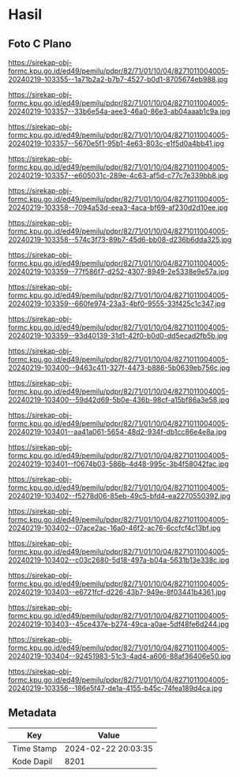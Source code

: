 # Hasil

## Foto C Plano

https://sirekap-obj-formc.kpu.go.id/ed49/pemilu/pdpr/82/71/01/10/04/8271011004005-20240219-103355--1a71b2a2-b7b7-4527-b0d1-8705674eb988.jpg

https://sirekap-obj-formc.kpu.go.id/ed49/pemilu/pdpr/82/71/01/10/04/8271011004005-20240219-103357--33b6e54a-aee3-46a0-86e3-ab04aaab1c9a.jpg

https://sirekap-obj-formc.kpu.go.id/ed49/pemilu/pdpr/82/71/01/10/04/8271011004005-20240219-103357--5670e5f1-95b1-4e63-803c-e1f5d0a4bb41.jpg

https://sirekap-obj-formc.kpu.go.id/ed49/pemilu/pdpr/82/71/01/10/04/8271011004005-20240219-103357--e605031c-289e-4c63-af5d-c77c7e339bb8.jpg

https://sirekap-obj-formc.kpu.go.id/ed49/pemilu/pdpr/82/71/01/10/04/8271011004005-20240219-103358--7094a53d-eea3-4aca-bf69-af230d2d10ee.jpg

https://sirekap-obj-formc.kpu.go.id/ed49/pemilu/pdpr/82/71/01/10/04/8271011004005-20240219-103358--574c3f73-89b7-45d6-bb08-d236b6dda325.jpg

https://sirekap-obj-formc.kpu.go.id/ed49/pemilu/pdpr/82/71/01/10/04/8271011004005-20240219-103359--77f586f7-d252-4307-8949-2e5338e9e57a.jpg

https://sirekap-obj-formc.kpu.go.id/ed49/pemilu/pdpr/82/71/01/10/04/8271011004005-20240219-103359--660fe974-23a3-4bf0-9555-33f425c1c347.jpg

https://sirekap-obj-formc.kpu.go.id/ed49/pemilu/pdpr/82/71/01/10/04/8271011004005-20240219-103359--93d40139-31d1-42f0-b0d0-dd5ecad2fb5b.jpg

https://sirekap-obj-formc.kpu.go.id/ed49/pemilu/pdpr/82/71/01/10/04/8271011004005-20240219-103400--9463c411-327f-4473-b886-5b0639eb756c.jpg

https://sirekap-obj-formc.kpu.go.id/ed49/pemilu/pdpr/82/71/01/10/04/8271011004005-20240219-103400--59d42d69-5b0e-436b-98cf-a15bf86a3e58.jpg

https://sirekap-obj-formc.kpu.go.id/ed49/pemilu/pdpr/82/71/01/10/04/8271011004005-20240219-103401--aa41a061-5654-48d2-934f-db1cc86e4e8a.jpg

https://sirekap-obj-formc.kpu.go.id/ed49/pemilu/pdpr/82/71/01/10/04/8271011004005-20240219-103401--f0674b03-586b-4d48-995c-3b4f58042fac.jpg

https://sirekap-obj-formc.kpu.go.id/ed49/pemilu/pdpr/82/71/01/10/04/8271011004005-20240219-103402--f5278d06-85eb-49c5-bfd4-ea2270550392.jpg

https://sirekap-obj-formc.kpu.go.id/ed49/pemilu/pdpr/82/71/01/10/04/8271011004005-20240219-103402--07ace2ac-16a0-46f2-ac76-6ccfcf4c13bf.jpg

https://sirekap-obj-formc.kpu.go.id/ed49/pemilu/pdpr/82/71/01/10/04/8271011004005-20240219-103402--c03c2680-5d18-497a-b04a-5631b13e338c.jpg

https://sirekap-obj-formc.kpu.go.id/ed49/pemilu/pdpr/82/71/01/10/04/8271011004005-20240219-103403--e6721fcf-d226-43b7-949e-8f03441b4361.jpg

https://sirekap-obj-formc.kpu.go.id/ed49/pemilu/pdpr/82/71/01/10/04/8271011004005-20240219-103403--45ce437e-b274-49ca-a0ae-5df48fe6d244.jpg

https://sirekap-obj-formc.kpu.go.id/ed49/pemilu/pdpr/82/71/01/10/04/8271011004005-20240219-103404--92451983-51c3-4ad4-a606-88af36406e50.jpg

https://sirekap-obj-formc.kpu.go.id/ed49/pemilu/pdpr/82/71/01/10/04/8271011004005-20240219-103356--186e5f47-de1a-4155-b45c-74fea189d4ca.jpg


## Metadata

| Key        | Value               |
| ---------- | ------------------- |
| Time Stamp | 2024-02-22 20:03:35 |
| Kode Dapil | 8201                |



